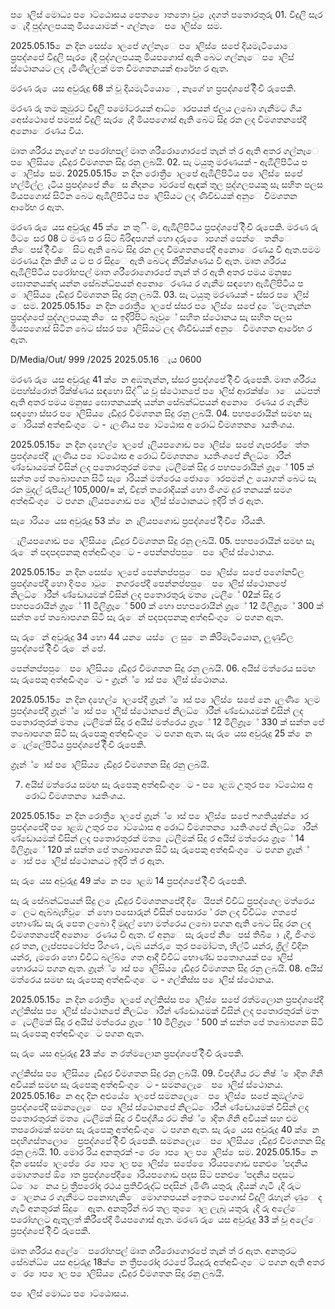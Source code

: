 ප ොලිස් මොධ්‍ය ප ොට්ඨොසය පෙත ෙොතතො වූ ෙැදගත් පතොරතුරු 01. විදුලි සැර ෙැදී පුද්ගලපයකු මියයොමක් - ගල්නෑෙ ප ොලිස් ෙසම.

2025.05.15 ෙන දින සෙස් ොලපේ ගල්නෑෙ ප ොලිස් ෙසපේ දියමැටියොෙ ප්‍රපද්ශපේ විදුලි සැර ෙැදී පුද්ගලපයකු මියපගොස් ඇති බෙට ගල්නෑෙ ප ොලිස් ස්ථොනයට ලද ැමිණිල්ලක් මත විමශතනයක් ආරේභ ර ඇත.

මරණ රු ෙයස අවුරුදු 68 ක් වූ දියමැටියොෙ, නෑගේ හ ප්‍රපද්ශපේ දිිංචි රුපෙකි.

මරණ රු තම කුඹුරට විදුලි පමෝටරයක් ආධ්‍ොරපයන් ජලය ලබො ගැනීමට ගිය අෙස්ථොපේ පමපස් විදුලි සැර ෙැදී මියපගොස් ඇති බෙට සිදු රන ලද විමශතනපේදී අනොෙරණය විය.

මෘත ශරීරය නෑගේ හ පරෝහපල් මෘත ශරීරොගොරපේ තැන් ත් ර ඇති අතර ගල්නෑෙ ප ොලිසිය ෙැඩිදුර විමශතන සිදු රනු ලබයි. 02. සැ ටයුතු මරණයක් - ඇඹිලිපිටිය ප ොලිස් ෙසම. 2025.05.15 ෙන දින රොත්‍රී ොලපේ ඇඹිලිපිටිය ප ොලිස් ෙසපේ හල්මිල්ල ැටිය ප්‍රපද්ශපේ නිෙස නිදන ොමරපේ ඇඳක් තුල පුද්ගලපයකු සැ සහිත පලස මියපගොස් සිටින බෙට ඇඹිලිපිටිය ප ොලිසියට ලද ණිවිඩයක් අනුෙ විමශතන ආරේභ ර ඇත.

මරණ රු ෙයස අවුරුදු 45 ක් ෙන තුිං ම, ඇඹිලිපිටිය ප්‍රපද්ශපේ දිිංචි රුපෙකි. මරණ රු මීට ෙසර 08 ට මණ ප ර සිට බිරිඳපගන් හො දරුෙොපගන් පෙන්ෙ තනිෙ නිෙපස් දිිංචිෙ සිට ඇති බෙට සිදු රන ලද විමශතනපේදී අනොෙරණය වී ඇත.පමම මරණය දින කිහි ය ට ප ර සිදුෙ ඇති බෙටද නිරික්ශණය වී ඇත. මෘත ශරීරය ඇඹිලිපිටිය පරෝහපල් මෘත ශරීරොගොරපේ තැන් ත් ර ඇති අතර පමය මනුෂ්‍ය ඝොතනයක්ද යන්න සේබන්ධ්‍පයන් අනොෙරණය ර ගැනීම සඳහො ඇඹිලිපිටිය ප ොලිසිය ෙැඩිදුර විමශතන සිදු රනු ලබයි. 03. සැ ටයුතු මරණයක් - ස්සර ප ොලිස් ෙසම. 2025.05.15 ෙන දින රොත්‍රී ොලපේ ස්සර ප ොලිස් ෙසපේ දුේමලතැන්න ප්‍රපද්ශපේ පුද්ගලපයකු නිෙස ඉදිරිපිට බෑවුේ සහිත ස්ථොනය සැ සහිත පලස මියපගොස් සිටින බෙට ස්සර ප ොලිසියට ලද ණිවිඩයක් අනුෙ විමශතන ආරේභ ර ඇත.

D/Media/Out/ 999 /2025 2025.05.16 ැය 0600

මරණ රු ෙයස අවුරුදු 41 ක් ෙන අඹතැන්න, ස්සර ප්‍රපද්ශපේ දිිංචි රුපෙකි. මෘත ශරීරය මපහ්ස්රොත් රික්ෂ්‍ණය සඳහො සිද්ිය වූ ස්ථොනපේ ප ොලිස් ආරක්ෂ්‍ොෙ යටපත් ඇති අතර පමය මනුෂ්‍ය ඝොතනයක්ද යන්න සේබන්ධ්‍පයන් අනොෙරණය ර ගැනීම සඳහො ස්සර ප ොලිසිය ෙැඩිදුර විමශතන සිදු රනු ලබයි. 04. පහපරොයින් සමඟ සැ ොරියක් අත්අඩිංගුෙට - ැලණිය ප ොට්ඨොස අ රොධ්‍ විමශතන ොයතිංශය.

2025.05.15 ෙන දින දහෙල් ොලපේ ෑලියපගොඩ ප ොලිස් ෙසපේ ගැපරජ්ෙත්ත ප්‍රපද්ශපේදී ැලණිය ප ොට්ඨොස අ රොධ්‍ විමශතන ොයතිංශපේ නිලධ්‍ොරීන් ණ්ඩොයමක් විසින් ලද පතොරතුරක් මත ෙැටලීමක් සිදු ර පහපරොයින් ග්‍රෑේ 105 ක් සන්ත පේ තබොපගන සිටි සැ ොරියක් මත්රෙය ජොෙොරපමන් උ යොගත් බෙට සැ රන මුදල් රුපියල් 105,000/= ක්, විදුත් තරොදියක් හො ජිංගම දුර තනයක් සමග අත්අඩිංගුෙට පගන ෑලියපගොඩ ප ොලිස් ස්ථොනයට ඉදිරි ත් ර ඇත.

සැ ොරිය ෙයස අවුරුදු 53 ක් ෙන ෑලියපගොඩ ප්‍රපද්ශපේ දිිංචි ොරියකි.

ෑලියපගොඩ ප ොලිසිය ෙැඩිදුර විමශතන සිදු රනු ලබයි. 05. පහපරොයින් සමඟ සැ රුෙන් පදපදපනකු අත්අඩිංගුෙට - පෙන්නප්පපුෙ ප ොලිස් ස්ථොනය.

2025.05.15 ෙන දින සෙස් ොලපේ පෙන්නප්පපුෙ ප ොලිස් ෙසපේ පගෝනවිල ප්‍රපද්ශපේදී හො දිංප ොටුෙ නගරපේදී පෙන්නප්පපුෙ ප ොලිස් ස්ථොනපේ නිලධ්‍ොරීන් ණ්ඩොයමක් විසින් ලද පතොරතුරු මත ෙැටලීේ 02ක් සිදු ර පහපරොයින් ග්‍රෑේ 11 මිලිග්‍රෑේ 500 ක් හො පහපරොයින් ග්‍රෑේ 12 මිලිග්‍රෑේ 300 ක් සන්ත පේ තබොපගන සිටි සැ රුෙන් පදපදපනකු අත්අඩිංගුෙට පගන ඇත.

සැ රුෙන් අවුරුදු 34 හො 44 යන ෙයස්ෙල සුෙන කිරිමැටියොන, ලුණුවිල ප්‍රපද්ශපේ දිිංචි රුෙන් පේ.

පෙන්නප්පපුෙ ප ොලිසිය ෙැඩිදුර විමශතන සිදු රනු ලබයි. 06. අයිස් මත්රෙය සමඟ සැ රුපෙකු අත්අඩිංගුෙට - ග්‍රෑන්් ොස් ප ොලිස් ස්ථොනය.

2025.05.15 ෙන දින දහෙල් ොලපේදී ග්‍රෑන්් ොස් ප ොලිස් ෙසපේ නෙ ැලණි ොලම ප්‍රපද්ශපේදී ග්‍රෑන්් ොස් ප ොලිස් ස්ථොනපේ නිලධ්‍ොරීන් ණ්ඩොයමක් විසින් ලද පතොරතුරක් මත ෙැටලීමක් සිදු ර අයිස් මත්රෙය ග්‍රෑේ 12 මිලිග්‍රෑේ 330 ක් සන්ත පේ තබොපගන සිටි සැ රුපෙකු අත්අඩිංගුෙට පගන ඇත. සැ රු ෙයස අවුරුදු 25 ක් ෙන ෙැල්ලේපිටිය ප්‍රපද්ශපේ දිිංචි රුපෙකි.

ග්‍රෑන්් ොස් ප ොලිසිය ෙැඩිදුර විමශතන සිදු රනු ලබයි.

07. අයිස් මත්රෙය සමඟ සැ රුපෙකු අත්අඩිංගුෙට - ප ොළඹ උතුර ප ොට්ඨොස අ රොධ්‍ විමශතන ොයතිංශය.

2025.05.15 ෙන දින රොත්‍රී ොලපේ ග්‍රෑන්් ොස් ප ොලිස් ෙසපේ ෆගතියුෂ්‍න් ොර ප්‍රපද්ශපේදී ප ොළඹ උතුර ප ොට්ඨොස අ රොධ්‍ විමශතන ොයතිංශපේ නිලධ්‍ොරීන් ණ්ඩොයමක් විසින් ලද පතොරතුරක් මත ෙැටලීමක් සිදු ර අයිස් මත්රෙය ග්‍රෑේ 14 මිලිග්‍රෑේ 120 ක් සන්ත පේ තබොපගන සිටි සැ රුපෙකු අත්අඩිංගුෙට පගන ග්‍රෑන්් ොස් ප ොලිස් ස්ථොනයට ඉදිරි ත් ර ඇත.

සැ රු ෙයස අවුරුදු 49 ක් ෙන ප ොළඹ 14 ප්‍රපද්ශපේ දිිංචි රුපෙකි.

සැ රු සේබන්ධ්‍පයන් සිදු ල ෙැඩිදුර විමශතනපේදී දිෙයිපන් විවිධ්‍ ප්‍රපද්ශෙල මත්රෙය ෙලට ඇබ්බැහිවූෙන් හො පසොරුන් විසින් පසොර ේ රන ලද විවිධ්‍ ෙගතපේ භොණ්ඩ සැ රු පෙත ලබො දී මුදල් හො මත්රෙය ලබො පගන ඇති බෙට සිදු රන ලද විමශතනපේදී අනොෙරණය වී ඇත. ඒ අනුෙ සැ රුපේ නිෙපස් තිබී ො ැදි, ජිංගම දුර තන, ලැප්පපටෝප්ප රිගණ , ටැබ් යන්ර, ෙතුර පමෝටත, හිල්ටි යන්ර, ග්‍රිල් විදින යන්ර, ැමරො හො විවිධ්‍ බල්බ් ෙගත ආදී විවිධ්‍ භොණ්ඩ පතොගයක් ප ොලිස් භොරයට පගන ඇත. ග්‍රෑන්් ොස් ප ොලිසිය ෙැඩිදුර විමශතන සිදු රනු ලබයි. 08. අයිස් මත්රෙය සමඟ සැ රුපෙකු අත්අඩිංගුෙට - ගල්කිස්ස ප ොලිස් ස්ථොනය.

2025.05.15 ෙන දින රොත්‍රී ොලපේ ගල්කිස්ස ප ොලිස් ෙසපේ රත්මලොන ප්‍රපද්ශපේදී ගල්කිස්ස ප ොලිස් ස්ථොනපේ නිලධ්‍ොරීන් ණ්ඩොයමක් විසින් ලද පතොරතුරක් මත ෙැටලීමක් සිදු ර අයිස් මත්රෙය ග්‍රෑේ 10 මිලිග්‍රෑේ 500 ක් සන්ත පේ තබොපගන සිටි සැ රුපෙකු අත්අඩිංගුෙට පගන ඇත.

සැ රු ෙයස අවුරුදු 23 ක් ෙන රත්මලොන ප්‍රපද්ශපේ දිිංචි රුපෙකි.

ගල්කිස්ස ප ොලිසිය ෙැඩිදුර විමශතන සිදු රනු ලබයි. 09. විපද්ශීය රට නිෂ්‍් ොදිත ගිනි අවියක් සමඟ සැ රුපෙකු අත්අඩිංගුෙට - සමනලෙැෙ ප ොලිස් ස්ථොනය. 2025.05.16 ෙන අද දින අළුයේ ොලපේ සමනලෙැෙ ප ොලිස් ෙසපේ කුඹල්ගම ප්‍රපද්ශපේදී සමනලෙැෙ ප ොලිස් ස්ථොනපේ නිලධ්‍ොරීන් ණ්ඩොයමක් විසින් ලද පතොරතුරක් මත ෙැටලීමක් සිදු ර විපද්ශීය රට නිෂ්‍් ොදිත ගිනි අවියක් සහ එම තපරොමක් සමඟ සැ රුපෙකු අත්අඩිංගුෙට පගන ඇත. සැ රු ෙයස අවුරුදු 40 ක් ෙන පදහිගස්තලොෙ ප්‍රපද්ශපේ දිිංචි රුපෙකි. සමනලෙැෙ ප ොලිසිය ෙැඩිදුර විමශතන සිදු රනු ලබයි. 10. මොර රිය අනතුරක් - ෙර ොප ොල ප ොලිස් ෙසම. 2025.05.15 ෙන දින සෙස් ොලපේ ෙර ොප ොල ප ොලිස් ෙසපේ ෙොරියපගොඩ පනළුේපදනිය මොගතපේ ඕ ොත ප්‍රපද්ශපේදී ෙොරියපගොඩ පදස සිට පනළුේපදනිය පදසට ධ්‍ොෙනය වු ත්‍රීපරෝද රථය ප්‍රතිවිරුද්ධ්‍ පදසින් ැමිණි යතුරු ැදියක් ගැටී ැදි රුට ොලනය ර ගැනීමට පනොහැකිෙ මොගතපයන් ඉෙතට පගොස් විදුලි රැහැන් ණුෙ ද ගැටී අනතුරක් සිදුෙ ඇත. අනතුරින් බර තල තුෙොල ලැබූ යතුරු ැදි රු අලේෙ පරෝහලට ඇතුලත් කිරීපේදී මියපගොස් ඇත. මරණ රු ෙයස අවුරුදු 33 ක් වූ අලේෙ ප්‍රපද්ශපේ දිිංචි රුපෙකි.

මෘත ශරීරය අලේෙ පරෝහපල් මෘත ශරීරොගොරපේ තැන් ත් ර ඇත. අනතුරට සේබන්ධ්‍ ෙයස අවුරුදු 18ක් ෙන ත්‍රීපරෝද රථපේ රියදුරු අත්අඩිංගුෙට පගන ඇති අතර ෙර ොප ොල ප ොලිසිය ෙැඩිදුර විමශතන සිදු රනු ලබයි.

ප ොලිස් මොධ්‍ය ප ොට්ඨොසය.